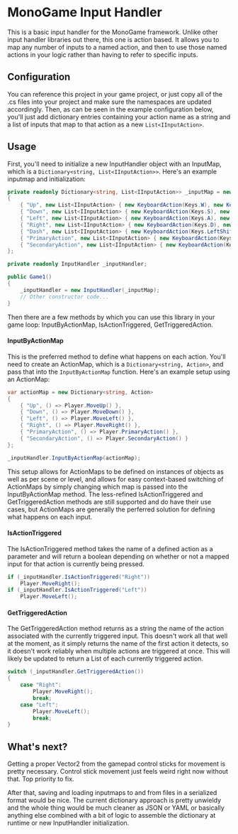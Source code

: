 # MonoGame Input Handler

This is a basic input handler for the MonoGame framework.
Unlike other input handler libraries out there, this one is action based.
It allows you to map any number of inputs to a named action, and then to use those named actions in your logic rather than having to refer to specific inputs.

## Configuration 

You can reference this project in your game project, or just copy all of the .cs files into your project and make sure the namespaces are updated accordingly.
Then, as can be seen in the example configuration below, you'll just add dictionary entries containing your action name as a string and a list of inputs that map to that action as a new `List<IInputAction>`.

## Usage

First, you'll need to initialize a new InputHandler object with an InputMap, which is a `Dictionary<string, List<IInputAction>>`.
Here's an example inputmap and initialization:
```csharp
private readonly Dictionary<string, List<IInputAction>> _inputMap = new()
{
    { "Up", new List<IInputAction> { new KeyboardAction(Keys.W), new KeyboardAction(Keys.Up), new GamePadAction(Buttons.LeftThumbstickUp) } },
    { "Down", new List<IInputAction> { new KeyboardAction(Keys.S), new KeyboardAction(Keys.Down), new GamePadAction(Buttons.LeftThumbstickDown) } },
    { "Left", new List<IInputAction> { new KeyboardAction(Keys.A), new KeyboardAction(Keys.Left), new GamePadAction(Buttons.LeftThumbstickLeft) } },
    { "Right", new List<IInputAction> { new KeyboardAction(Keys.D), new KeyboardAction(Keys.Right), new GamePadAction(Buttons.LeftThumbstickRight) } },
    { "Dash", new List<IInputAction> { new KeyboardAction(Keys.LeftShift), new KeyboardAction(Keys.RightShift), new GamePadAction(Buttons.LeftTrigger) } },
    { "PrimaryAction", new List<IInputAction> { new KeyboardAction(Keys.Space), new MouseClickedAction("Left"), new GamePadAction(Buttons.A) } },
    { "SecondaryAction", new List<IInputAction> { new KeyboardAction(Keys.LeftControl), new KeyboardAction(Keys.RightControl), new MouseClickedAction("Right"), new GamePadAction(Buttons.RightTrigger) } },
};

private readonly InputHandler _inputHandler;

public Game1()
{
    _inputHandler = new InputHandler(_inputMap);
    // Other constructor code...
}
```
Then there are a few methods by which you can use this library in your game loop: InputByActionMap, IsActionTriggered, GetTriggeredAction.

#### InputByActionMap

This is the preferred method to define what happens on each action.
You'll  need to create an ActionMap, which is a `Dictionary<string, Action>`, and pass that into the `InputByActionMap` function.
Here's an example setup using an ActionMap:
```csharp
var actionMap = new Dictionary<string, Action>
{
    { "Up", () => Player.MoveUp() },
    { "Down", () => Player.MoveDown() },
    { "Left", () => Player.MoveLeft() },
    { "Right", () => Player.MoveRight() },
    { "PrimaryAction", () => Player.PrimaryAction() },
    { "SecondaryAction", () => Player.SecondaryAction() }
};

_inputHandler.InputByActionMap(actionMap);
```
This setup allows for ActionMaps to be defined on instances of objects as well as per scene or level, and allows for easy context-based switching of ActionMaps by simply changing which map is passed into the InputByActionMap method.
The less-refined IsActionTriggered and GetTriggeredAction methods are still supported and do have their use cases, but ActionMaps are generally the perferred solution for defining what happens on each input.

#### IsActionTriggered

The IsActionTriggered method takes the name of a defined action as a parameter and will return a boolean depending on whether or not a mapped input for that action is currently being pressed.
```csharp
if (_inputHandler.IsActionTriggered("Right"))
    Player.MoveRight();
if (_inputHandler.IsActionTriggered("Left"))
    Player.MoveLeft();
```

#### GetTriggeredAction

The GetTriggeredAction method returns as a string the name of the action associated with the currently triggered input.
This doesn't work all that well at the moment, as it simply returns the name of the first action it detects, so it doesn't work reliably when multiple actions are triggered at once.
This will likely be updated to return a List<string> of each currently triggered action.
```csharp
switch (_inputHandler.GetTriggeredAction())
{
    case "Right":
        Player.MoveRight();
        break;
    case "Left":
        Player.MoveLeft();
        break;
}
```

## What's next?

Getting a proper Vector2 from the gamepad control sticks for movement is pretty necessary.
Control stick movement just feels weird right now without that.
Top priority to fix.

After that, saving and loading inputmaps to and from files in a serialized format would be nice.
The current dictionary approach is pretty unwieldy and the whole thing would be much cleaner as JSON or YAML or basically anything else combined with a bit of logic to assemble the dictionary at runtime or new InputHandler initialization.
